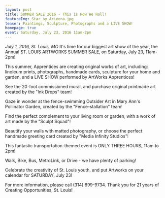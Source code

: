 ```yaml
---
layout: post
title: SUMMER SALE 2016 - This is How We Roll!
featureImg: Star_by_Arieona.jpg
teaser: Paintings, Sculpture, Photographs and a LIVE SHOW!
homepage: true
event: Saturday, July 23, 2016 11am-2pm
---
```


<i>July 1, 2016, St. Louis, MO</i> It's time for our biggest art show of the year, the Annual ST. LOUIS ARTWORKS SUMMER SALE, on Saturday, July 23, 11am-2pm! 

This summer, Apprentices are creating original works of art, including: linoleum prints, photographs, handmade cards, sculpture for your home and garden, and a LIVE SHOW performed by ArtWorks Apprentices! 

See the 20-foot commissioned mural, and purchase original printmade art created by the "Ink Drops" team!

Gaze in wonder at the fence-swimming Outsider Art in Mary Ann's Pollinator Garden, created by the "Fence-stallation" team!

Find the perfect complement to your living room or garden, with a work of art made by the "Sculpt Squad"!

Beautify your walls with matted photography, or choose the perfect handmade greeting card created by "Media Infinity Studios"!

This fantastic transportation-themed event is ONLY THREE HOURS, 11am to 2pm!

Walk, Bike, Bus, MetroLink, or Drive - we have plenty of parking! 

Celebrate the creativity of St. Louis youth, and put Artworks on your calendar for SATURDAY, July 23!

For more information, please call (314) 899-9734. Thank you for 21 years of Creating Opportunities, St. Louis!

###